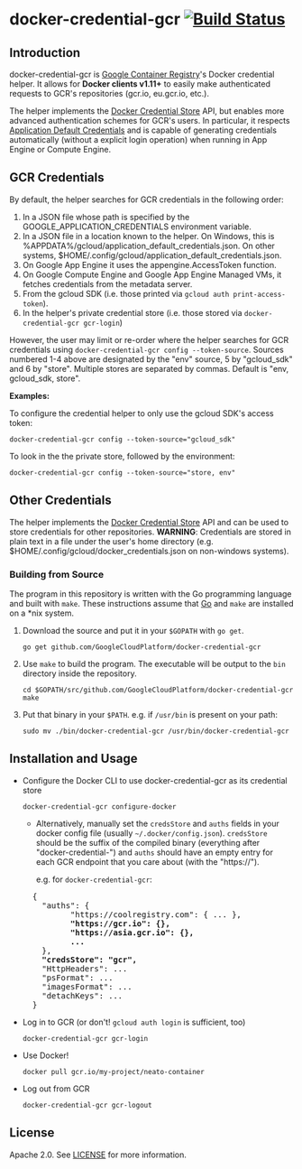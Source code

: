 # docker-credential-gcr [![Build Status](https://travis-ci.org/GoogleCloudPlatform/docker-credential-gcr.svg?branch=master)](https://travis-ci.org/GoogleCloudPlatform/docker-credential-gcr)

## Introduction

docker-credential-gcr is [Google Container Registry](https://cloud.google.com/container-registry/)'s Docker credential helper. It allows for **Docker clients v1.11+** to easily make authenticated requests to GCR's repositories (gcr.io, eu.gcr.io, etc.).

The helper implements the [Docker Credential Store](https://docs.docker.com/engine/reference/commandline/login/#/credentials-store) API, but enables more advanced authentication schemes for GCR's users. In particular, it respects [Application Default Credentials](https://developers.google.com/identity/protocols/application-default-credentials) and is capable of generating credentials automatically (without a explicit login operation) when running in App Engine or Compute Engine.

## GCR Credentials

By default, the helper searches for GCR credentials in the following order:

1. In a JSON file whose path is specified by the GOOGLE_APPLICATION_CREDENTIALS environment variable.
2. In a JSON file in a location known to the helper. 
	On Windows, this is %APPDATA%/gcloud/application_default_credentials.json.
	On other systems, $HOME/.config/gcloud/application_default_credentials.json.
3. On Google App Engine it uses the appengine.AccessToken function.
4. On Google Compute Engine and Google App Engine Managed VMs, it fetches credentials from the metadata server.
5. From the gcloud SDK (i.e. those printed via `gcloud auth print-access-token`).
6. In the helper's private credential store (i.e. those stored via `docker-credential-gcr gcr-login`)

However, the user may limit or re-order where the helper searches for GCR credentials using `docker-credential-gcr config --token-source`. Sources numbered 1-4 above are designated by the "env" source, 5 by "gcloud_sdk" and 6 by "store". Multiple stores are separated by commas. Default is "env, gcloud_sdk, store".

**Examples:**

To configure the credential helper to only use the gcloud SDK's access token:
```shell
docker-credential-gcr config --token-source="gcloud_sdk"
```

To look in the the private store, followed by the environment:
```shell
docker-credential-gcr config --token-source="store, env"
```

## Other Credentials

The helper implements the [Docker Credential Store](https://docs.docker.com/engine/reference/commandline/login/#/credentials-store) API and can be used to store credentials for other repositories. **WARNING**: Credentials are stored in plain text in a file under the user's home directory (e.g. $HOME/.config/gcloud/docker_credentials.json on non-windows systems).

### Building from Source

The program in this repository is written with the Go programming language and built with `make`. These instructions assume that [Go](https://golang.org/) and `make` are installed on a *nix system.

1. Download the source and put it in your `$GOPATH` with `go get`.

	```shell
    go get github.com/GoogleCloudPlatform/docker-credential-gcr
	```

2. Use `make` to build the program. The executable will be output to the `bin` directory inside the repository.

	```shell
    cd $GOPATH/src/github.com/GoogleCloudPlatform/docker-credential-gcr
    make
	```

3. Put that binary in your `$PATH`.
	e.g. if `/usr/bin` is present on your path:

	```shell
    sudo mv ./bin/docker-credential-gcr /usr/bin/docker-credential-gcr
	```

## Installation and Usage
* Configure the Docker CLI to use docker-credential-gcr as its credential store

	```shell
    docker-credential-gcr configure-docker
    ```
  * Alternatively, manually set the `credsStore` and `auths` fields in your docker config file (usually `~/.docker/config.json`). `credsStore` should be the suffix of the compiled binary (everything after "docker-credential-") and `auths` should have an empty entry for each GCR endpoint that you care about (with the "https://").

	e.g. for `docker-credential-gcr`:

  <pre>
    {
      "auths": {
            "https://coolregistry.com": { ... },
            <b>"https://gcr.io": {},
            "https://asia.gcr.io": {},
            ...</b>
      },
      <b>"credsStore": "gcr",</b>
      "HttpHeaders": ...
      "psFormat": ...
      "imagesFormat": ...
      "detachKeys": ...
    }
  </pre>
  
* Log in to GCR (or don't! ```gcloud auth login``` is sufficient, too)

	```shell
    docker-credential-gcr gcr-login
    ```
* Use Docker!

	```shell
    docker pull gcr.io/my-project/neato-container
    ```
* Log out from GCR

	```shell
    docker-credential-gcr gcr-logout
    ```

## License

Apache 2.0. See [LICENSE](LICENSE) for more information.
